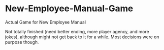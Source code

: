 # New-Employee-Manual-Game
Actual Game for New Employee Manual

Not totally finished (need better ending, more player agency, and more jokes), although might not get back to it for a while.  Most decisions were on purpose though.
